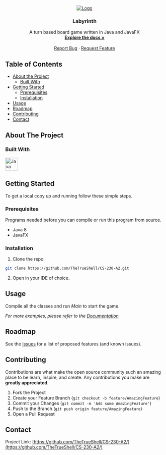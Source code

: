 <!-- PROJECT LOGO -->
<br />
<center><p align="center">
  <a href="https://github.com/TheTrueShell/CS-230-A2/">
    <img src="https://i.imgur.com/8jJLpxO.png" alt="Logo">
  </a>

  <h3 align="center">Labyrinth</h3>

  <p align="center">
    A turn based board game written in Java and JavaFX
    <br />
    <a href="https://github.com/TheTrueShell/CS-230-A2/wiki"><strong>Explore the docs »</strong></a>
    <br />
    <br />
    <!--<a href="https://github.com/TheTrueShell/CS-230-A2/">View Demo</a>-->
    <a href="https://github.com/TheTrueShell/CS-230-A2/issues">Report Bug</a>
    ·
    <a href="https://github.com/TheTrueShell/CS-230-A2/labels/enhancement">Request Feature</a>
  </p>
</center>


<!-- TABLE OF CONTENTS -->
## Table of Contents

* [About the Project](#about-the-project)
  * [Built With](#built-with)
* [Getting Started](#getting-started)
  * [Prerequisites](#prerequisites)
  * [Installation](#installation)
* [Usage](#usage)
* [Roadmap](#roadmap)
* [Contributing](#contributing)
* [Contact](#contact)



<!-- ABOUT THE PROJECT -->
## About The Project



### Built With

 <img src="https://image.flaticon.com/icons/png/512/226/226777.png" alt="Java" width="40"> 


<!-- GETTING STARTED -->
## Getting Started

To get a local copy up and running follow these simple steps.

### Prerequisites

Programs needed before you can compile or run this program from source.
* Java 8
* JavaFX

### Installation
 
1. Clone the repo:
```sh
git clone https://github.com/TheTrueShell/CS-230-A2.git
```
2. Open in your IDE of choice.
<!-- USAGE EXAMPLES -->
## Usage

Compile all the classes and run _Main_ to start the game.

_For more examples, please refer to the [Documentation](https://github.com/TheTrueShell/CS-230-A2/wiki/)_



<!-- ROADMAP -->
## Roadmap

See the [Issues](https://github.com/TheTrueShell/CS-230-A2/issues) for a list of proposed features (and known issues).



<!-- CONTRIBUTING -->
## Contributing

Contributions are what make the open source community such an amazing place to be learn, inspire, and create. Any contributions you make are **greatly appreciated**.

1. Fork the Project
2. Create your Feature Branch (`git checkout -b feature/AmazingFeature`)
3. Commit your Changes (`git commit -m 'Add some AmazingFeature'`)
4. Push to the Branch (`git push origin feature/AmazingFeature`)
5. Open a Pull Request



<!-- CONTACT -->
## Contact


Project Link: [https://github.com/TheTrueShell/CS-230-A2/](https://github.com/TheTrueShell/CS-230-A2/)
